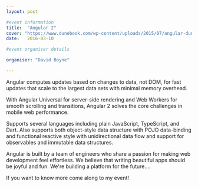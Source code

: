 ```yaml
---
layout: post

#event information
title:  "Angular 2"
cover: "https://www.dunebook.com/wp-content/uploads/2015/07/angular-dunebook.png"
date:   2016-03-10

#event organiser details

organiser: "David Boyne"

---
```


Angular computes updates based on changes to data, not DOM, for fast updates that scale to the largest data sets with minimal memory overhead.

With Angular Universal for server-side rendering and Web Workers for smooth scrolling and transitions, Angular 2 solves the core challenges in mobile web performance.

Supports several languages including plain JavaScript, TypeScript, and Dart. Also supports both object-style data structure with POJO data-binding and functional reactive style with unidirectional data flow and support for observables and immutable data structures.

Angular is built by a team of engineers who share a passion for making web development feel effortless. We believe that writing beautiful apps should be joyful and fun. We're building a platform for the future....

If you want to know more come along to my event!
